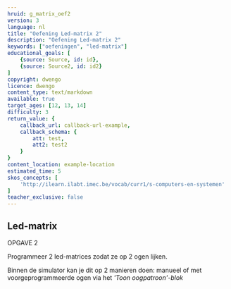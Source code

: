 ```yaml
---
hruid: g_matrix_oef2
version: 3
language: nl
title: "Oefening Led-matrix 2"
description: "Oefening Led-matrix 2"
keywords: ["oefeningen", "led-matrix"]
educational_goals: [
    {source: Source, id: id}, 
    {source: Source2, id: id2}
]
copyright: dwengo
licence: dwengo
content_type: text/markdown
available: true
target_ages: [12, 13, 14]
difficulty: 3
return_value: {
    callback_url: callback-url-example,
    callback_schema: {
        att: test,
        att2: test2
    }
}
content_location: example-location
estimated_time: 5
skos_concepts: [
    'http://ilearn.ilabt.imec.be/vocab/curr1/s-computers-en-systemen'
]
teacher_exclusive: false
---
```

## Led-matrix

OPGAVE 2

Programmeer 2 led-matrices zodat ze op 2 ogen lijken.  

<div class="alert alert-box alert-success">
Binnen de simulator kan je dit op 2 manieren doen: manueel of met voorgeprogrammeerde ogen via het <em>'Toon oogpatroon'-blok</em>
</div>
